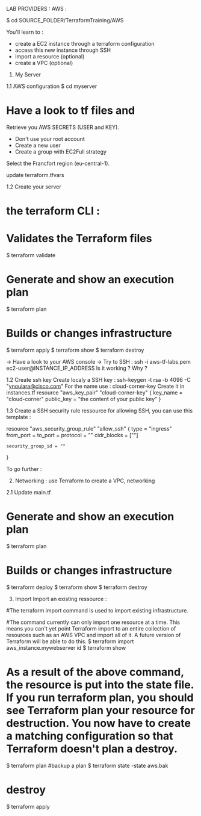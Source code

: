 LAB PROVIDERS : AWS :

$ cd SOURCE_FOLDER/TerraformTraining/AWS

You'll learn to :
  - create a EC2 instance through a terraform configuration
  - access this new instance through SSH
  - import a resource (optional)
  - create a VPC (optional)

1. My Server

1.1 AWS configuration
$ cd myserver
# Have a look to tf files and

Retrieve you AWS SECRETS (USER and KEY).
 - Don't use your root account
 - Create a new user
 - Create a group with EC2Full strategy

Select the Francfort region (eu-central-1).

update terraform.tfvars

1.2 Create your server

# the terraform CLI :
# Validates the Terraform files
$ terraform validate
# Generate and show an execution plan
$ terraform plan
# Builds or changes infrastructure
$ terraform apply
$ terraform show
$ terraform destroy

-> Have a look to your AWS console
-> Try to SSH : ssh -i aws-tf-labs.pem ec2-user@INSTANCE_IP_ADDRESS
Is it working ? Why ?

1.2 Create ssh key
Create localy a SSH key : ssh-keygen -t rsa -b 4096 -C "ynouiara@cisco.com"
For the name use : cloud-corner-key
Create it in instances.tf
resource "aws_key_pair" "cloud-corner-key" {
  key_name = "cloud-corner"
  public_key = "the content of your public key"
}

1.3 Create a SSH security rule ressource for allowing SSH, you can use this template :

resource "aws_security_group_rule" "allow_ssh" {
    type = "ingress"
    from_port =
    to_port =
    protocol = ""
    cidr_blocks = [""]

    security_group_id = ""
}

To go further :

2. Networking : use Terraform to create a VPC, networking

2.1
Update main.tf
# Generate and show an execution plan
$ terraform plan
# Builds or changes infrastructure
$ terraform deploy
$ terraform show
$ terraform destroy

3. Import
Import an existing ressource :

#The terraform import command is used to import existing infrastructure.

#The command currently can only import one resource at a time. This means you can't yet point Terraform import to an entire collection of resources such as an AWS VPC and import all of it. A future version of Terraform will be able to do this.
$ terraform import aws_instance.mywebserver id
$ terraform show
# As a result of the above command, the resource is put into the state file. If you run terraform plan, you should see Terraform plan your resource for destruction. You now have to create a matching configuration so that Terraform doesn't plan a destroy.
$ terraform plan
#backup a plan
$ terraform state -state aws.bak
# destroy
$ terraform apply
